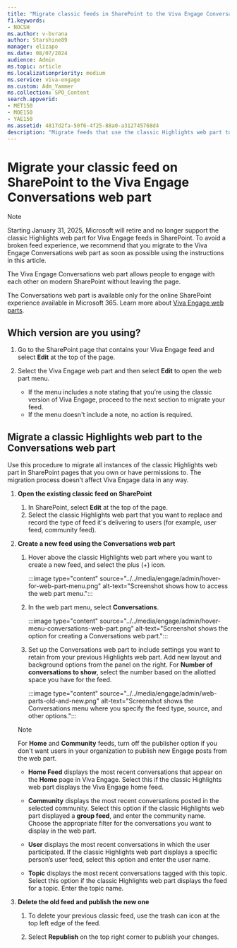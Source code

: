 ```yaml
---
title: "Migrate classic feeds in SharePoint to the Viva Engage Conversations web part"
f1.keywords:
- NOCSH
ms.author: v-bvrana
author: Starshine89
manager: elizapo
ms.date: 08/07/2024
audience: Admin
ms.topic: article
ms.localizationpriority: medium
ms.service: viva-engage
ms.custom: Adm_Yammer
ms.collection: SPO_Content
search.appverid:
- MET150
- MOE150
- YAE150
ms.assetid: 4817d2fa-50f6-4f25-88a0-a312745768d4
description: "Migrate feeds that use the classic Highlights web part to Viva Engage Conversations web parts on your modern SharePoint pages."
---
```


# Migrate your classic feed on SharePoint to the Viva Engage Conversations web part

>[!NOTE]
>Starting January 31, 2025, Microsoft will retire and no longer support the classic Highlights web part for Viva Engage feeds in SharePoint. To avoid a broken feed experience, we recommend that you migrate to the Viva Engage Conversations web part as soon as possible using the instructions in this article.

The Viva Engage Conversations web part allows people to engage with each other on modern SharePoint without leaving the page. 

The Conversations web part is available only for the online SharePoint experience available in Microsoft 365. Learn more about [Viva Engage web parts](https://support.microsoft.com/en-us/office/use-a-viva-engage-web-part-in-sharepoint-a53cfa0c-3d09-42c8-a286-1038a81c59da?ui=en-us&rs=en-us&ad=us).

## Which version are you using?
 
1. Go to the SharePoint page that contains your Viva Engage feed and select **Edit** at the top of the page. 
1. Select the Viva Engage web part and then select **Edit** to open the web part menu.

    - If the menu includes a note stating that you’re using the classic version of Viva Engage, proceed to the next section to migrate your feed.
    - If the menu doesn't include a note, no action is required.

## Migrate a classic Highlights web part to the Conversations web part

Use this procedure to migrate all instances of the classic Highlights web part in SharePoint pages that you own or have permissions to. The migration process doesn’t affect Viva Engage data in any way.

1. **Open the existing classic feed on SharePoint**

    1. In SharePoint, select **Edit** at the top of the page.
    1. Select the classic Highlights web part that you want to replace and record the type of feed it's delivering to users (for example, user feed, community feed).


2. **Create a new feed using the Conversations web part**

    1. Hover above the classic Highlights web part where you want to create a new feed, and select the plus (+) icon.

        :::image type="content" source="../../media/engage/admin/hover-for-web-part-menu.png" alt-text="Screenshot shows how to access the web part menu.":::

    1. In the web part menu, select **Conversations**.

        :::image type="content" source="../../media/engage/admin/hover-menu-conversations-web-part.png" alt-text="Screenshot shows the option for creating a Conversations web part.":::

    1. Set up the Conversations web part to include settings you want to retain from your previous Highlights web part. Add new layout and background options from the panel on the right. For **Number of conversations to show**, select the number based on the allotted space you have for the feed.

        :::image type="content" source="../../media/engage/admin/web-parts-old-and-new.png" alt-text="Screenshot shows the Conversations menu where you specify the feed type, source, and other options.":::

    >[!NOTE]
    >For **Home** and **Community** feeds, turn off the publisher option if you don't want users in your organization to publish new Engage posts from the web part.

    - **Home Feed** displays the most recent conversations that appear on the **Home** page in Viva Engage. Select this if the classic Highlights web part displays the Viva Engage home feed. 

    - **Community** displays the most recent conversations posted in the selected community. Select this option if the classic Highlights web part displayed a **group feed**, and enter the community name. Choose the appropriate filter for the conversations you want to display in the web part.

    - **User** displays the most recent conversations in which the user participated. If the classic Highlights web part displays a specific person’s user feed, select this option and enter the user name.
 
    - **Topic** displays the most recent conversations tagged with this topic. Select this option if the classic Highlights web part displays the feed for a topic. Enter the topic name.

3. **Delete the old feed and publish the new one**
    1. To delete your previous classic feed, use the trash can icon at the top left edge of the feed.

    1. Select **Republish** on the top right corner to publish your changes.

